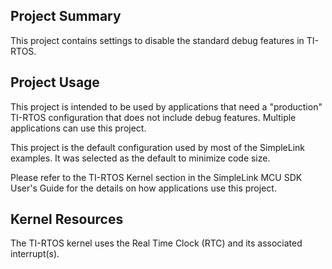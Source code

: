 ## Project Summary

This project contains settings to disable the standard debug features in
TI-RTOS.

## Project Usage

This project is intended to be used by applications that need a "production"
TI-RTOS configuration that does not include debug features.  Multiple
applications can use this project.

This project is the default configuration used by most of the SimpleLink
examples. It was selected as the default to minimize code size.

Please refer to the TI-RTOS Kernel section in the SimpleLink MCU SDK User's
Guide for the details on how applications use this project.

## Kernel Resources

The TI-RTOS kernel uses the Real Time Clock (RTC) and its associated
interrupt(s).
